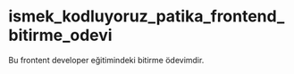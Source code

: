 # ismek_kodluyoruz_patika_frontend_bitirme_odevi
Bu frontent developer eğitimindeki bitirme ödevimdir.
